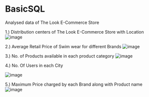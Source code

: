 # BasicSQL
Analysed data of The Look E-Commerce Store

1.) Distribution centers of The Look E-Commerce Store with Location
![image](https://user-images.githubusercontent.com/100945160/156884779-07343efd-800e-44a0-857a-40fa1682ca45.png)



2.) Average Retail Price of Swim wear for different Brands 
![image](https://user-images.githubusercontent.com/100945160/156815888-800021c8-bc0a-4f57-94ce-0b8b47178526.png)


3.) No. of Products available in each product category
![image](https://user-images.githubusercontent.com/100945160/156816210-a2e41142-359e-4e0f-99e4-1b1d23dfc310.png)


4.)  No. Of Users in each City

![image](https://user-images.githubusercontent.com/100945160/156819723-3940056a-08cc-4edd-a043-b3f38f7ed1bb.png)


5.) Maximum Price charged by each Brand along with Product name
![image](https://user-images.githubusercontent.com/100945160/156884573-a10353b1-be08-4ac4-baeb-31161103bf35.png)


